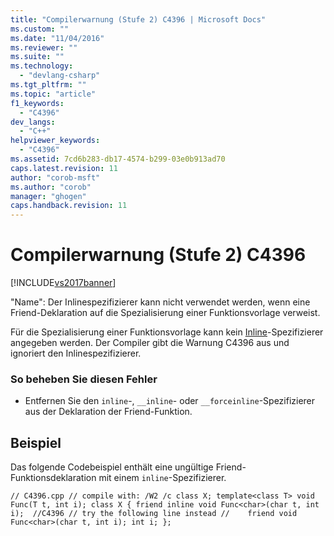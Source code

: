 ```yaml
---
title: "Compilerwarnung (Stufe 2) C4396 | Microsoft Docs"
ms.custom: ""
ms.date: "11/04/2016"
ms.reviewer: ""
ms.suite: ""
ms.technology: 
  - "devlang-csharp"
ms.tgt_pltfrm: ""
ms.topic: "article"
f1_keywords: 
  - "C4396"
dev_langs: 
  - "C++"
helpviewer_keywords: 
  - "C4396"
ms.assetid: 7cd6b283-db17-4574-b299-03e0b913ad70
caps.latest.revision: 11
author: "corob-msft"
ms.author: "corob"
manager: "ghogen"
caps.handback.revision: 11
---
```

# Compilerwarnung (Stufe 2) C4396
[!INCLUDE[vs2017banner](../../assembler/inline/includes/vs2017banner.md)]

"Name": Der Inlinespezifizierer kann nicht verwendet werden, wenn eine Friend\-Deklaration auf die Spezialisierung einer Funktionsvorlage verweist.  
  
 Für die Spezialisierung einer Funktionsvorlage kann kein [Inline](../../misc/inline-inline-forceinline.md)\-Spezifizierer angegeben werden. Der Compiler gibt die Warnung C4396 aus und ignoriert den Inlinespezifizierer.  
  
### So beheben Sie diesen Fehler  
  
-   Entfernen Sie den `inline`\-, `__inline`\- oder `__forceinline`\-Spezifizierer aus der Deklaration der Friend\-Funktion.  
  
## Beispiel  
 Das folgende Codebeispiel enthält eine ungültige Friend\-Funktionsdeklaration mit einem `inline`\-Spezifizierer.  
  
```  
// C4396.cpp // compile with: /W2 /c class X; template<class T> void Func(T t, int i); class X { friend inline void Func<char>(char t, int i);  //C4396 // try the following line instead //    friend void Func<char>(char t, int i); int i; };  
```